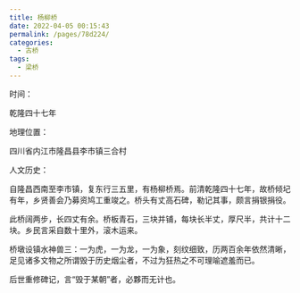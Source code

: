 ```yaml
---
title: 杨柳桥
date: 2022-04-05 00:15:43
permalink: /pages/78d224/
categories:
  - 古桥
tags:
  - 梁桥 
---
```

时间：

乾隆四十七年

地理位置：

四川省内江市隆昌县李市镇三合村

人文历史：

自隆昌西南至李市镇，复东行三五里，有杨柳桥焉。前清乾隆四十七年，故桥倾圮有年，乡贤善会乃募资鸠工重竣之。桥头有丈高石碑，勒记其事，颇言捐银捐役。

此桥阔两步，长四丈有余。桥板青石，三块并铺，每块长半丈，厚尺半，共计十二块。乡民言采自数十里外，滚木运来。

桥墩设镇水神兽三：一为虎，一为龙，一为象，刻纹细致，历两百余年依然清晰，足见诸多文物之所谓毁于历史烟尘者，不过为狂热之不可理喻遮羞而已。

后世重修碑记，言“毁于某朝”者，必夥而无计也。
